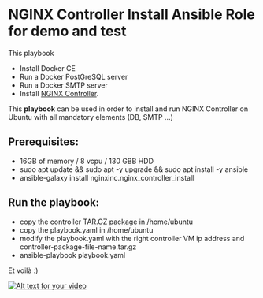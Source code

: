 NGINX Controller Install Ansible Role for demo and test
=======================================================

This playbook

* Install Docker CE
* Run a Docker PostGreSQL server
* Run a Docker SMTP server
* Install [NGINX Controller](https://www.nginx.com/products/nginx-controller/).

This **playbook** can be used in order to install and run NGINX Controller on Ubuntu with all mandatory elements (DB, SMTP ...)

Prerequisites:
--------------

* 16GB of memory / 8 vcpu / 130 GBB HDD
* sudo apt update && sudo apt -y upgrade && sudo apt install -y ansible
* ansible-galaxy install nginxinc.nginx_controller_install

Run the playbook:
-----------------

* copy the controller TAR.GZ package in /home/ubuntu
* copy the playbook.yaml in /home/ubuntu
* modify the playbook.yaml with the right controller VM ip address and controller-package-file-name.tar.gz
* ansible-playbook playbook.yaml


Et voilà :)

[![Alt text for your video](https://img.youtube.com/vi/CS5P4wCcqeY/0.jpg)](http://www.youtube.com/watch?v=CS5P4wCcqeY)

